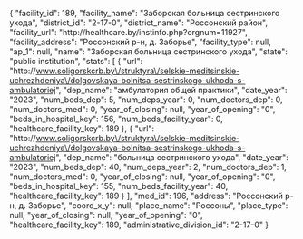 {
    "facility_id": 189,
    "facility_name": "Заборская больница сестринского ухода",
    "district_id": "2-17-0",
    "district_name": "Россонский район",
    "facility_url": "http:\/\/healthcare.by\/instinfo.php?orgnum=11927",
    "facility_address": "Россонский р-н, д. Заборье",
    "facility_type": null,
    "ap_1": null,
    "name": "Заборская больница сестринского ухода",
    "state": "public institution",
    "stats": [
        {
            "url": "http:\/\/www.soligorskcrb.by\/struktyra\/selskie-meditsinskie-uchrezhdeniya\/dolgovskaya-bolnitsa-sestrinskogo-ukhoda-s-ambulatoriej",
            "dep_name": "амбулатория общей практики",
            "date_year": "2023",
            "num_beds_dep": 5,
            "num_deps_year": 0,
            "num_doctors_dep": 0,
            "num_doctors_med": 0,
            "year_of_closing": null,
            "year_of_opening": "0",
            "beds_in_hospital_key": 156,
            "num_beds_facility_year": 0,
            "healthcare_facility_key": 189
        },
        {
            "url": "http:\/\/www.soligorskcrb.by\/struktyra\/selskie-meditsinskie-uchrezhdeniya\/dolgovskaya-bolnitsa-sestrinskogo-ukhoda-s-ambulatoriej",
            "dep_name": "больница сестринского ухода",
            "date_year": "2023",
            "num_beds_dep": 40,
            "num_deps_year": 2,
            "num_doctors_dep": 1,
            "num_doctors_med": 0,
            "year_of_closing": null,
            "year_of_opening": "0",
            "beds_in_hospital_key": 155,
            "num_beds_facility_year": 40,
            "healthcare_facility_key": 189
        }
    ],
    "med_id": 196,
    "address": "Россонский р-н, д. Заборье",
    "coord_x_y": null,
    "place_name": "Россоны",
    "place_type": null,
    "year_of_closing": null,
    "year_of_opening": "0",
    "healthcare_facility_key": 189,
    "administrative_division_id": "2-17-0"
}